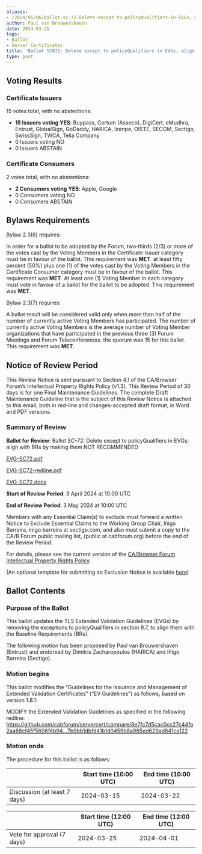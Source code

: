```yaml
---
aliases:
- /2024/05/06/ballot-sc-72-Delete-except-to-policyQualifiers-in-EVGs;-align-with-BRs-by-making-them-NOT-RECOMMENDED
author: Paul van Brouwershaven 
date: 2024-03-25
tags:
- Ballot
- Server Certificates
title: 'Ballot SC072: Delete except to policyQualifiers in EVGs; align with BRs by making them NOT RECOMMENDED'
type: post
---
```


## Voting Results

### Certificate Issuers

15 votes total, with no abstentions:

- **15 Issuers voting YES**: Buypass, Certum (Asseco), DigiCert, eMudhra, Entrust, GlobalSign, GoDaddy, HARICA, Izenpe, OISTE, SECOM, Sectigo, SwissSign, TWCA, Telia Company
- 0 Issuers voting NO
- 0 Issuers ABSTAIN

### Certificate Consumers

2 votes total, with no abstentions:

- **2 Consumers voting YES**: Apple, Google
- 0 Consumers voting NO
- 0 Consumers ABSTAIN

## Bylaws Requirements

Bylaw 2.3(6) requires:

In order for a ballot to be adopted by the Forum, two‐thirds (2/3) or more of the votes cast by the Voting Members in the Certificate Issuer category must be in favour of the ballot. This requirement was **MET**.
at least fifty percent (50%) plus one (1) of the votes cast by the Voting Members in the Certificate Consumer category must be in favour of the ballot. This requirement was **MET**.
At least one (1) Voting Member in each category must vote in favour of a ballot for the ballot to be adopted. This requirement was **MET**.

Bylaw 2.3(7) requires:

A ballot result will be considered valid only when more than half of the number of currently active Voting Members has participated. The number of currently active Voting Members is the average number of Voting Member organizations that have participated in the previous three (3) Forum Meetings and Forum Teleconferences.
the quorum was 15 for this ballot. This requirement was **MET**.

## Notice of Review Period

This Review Notice is sent pursuant to Section 4.1 of the CA/Browser Forum’s Intellectual Property Rights Policy (v1.3). This Review Period of 30 days is for one Final Maintenance Guidelines. The complete Draft Maintenance Guideline that is the subject of this Review Notice is attached to this email, both in red-line and changes-accepted draft format, in Word and PDF versions.

### Summary of Review

**Ballot for Review**: Ballot SC-72: Delete except to policyQualifiers in EVGs; align with BRs by making them NOT RECOMMENDED

[EVG-SC72.pdf](CA-Browser-Forum-EV-Guidelines-2.0.1.pdf)

[EVG-SC72-redline.pdf](CA-Browser-Forum-EV-Guidelines-2.0.1-redlined.pdf)

[EVG-SC72.docx](CA-Browser-Forum-EV-Guidelines-2.0.1.docx)

**Start of Review Period**: 3 April 2024 at 10:00 UTC

**End of Review Period**: 3 May 2024 at 10:00 UTC

Members with any Essential Claim(s) to exclude must forward a written Notice to Exclude Essential Claims to the Working Group Chair, Iñigo Barreira, inigo.barreira at sectigo.com, and also must submit a copy to the CA/B Forum public mailing list, (public at cabforum.org) before the end of the Review Period.

For details, please see the current version of the [CA/Browser Forum Intellectual Property Rights Policy](/uploads/CABF-IPR-Policy-v.1.3_4APR18.pdf).

(An optional template for submitting an Exclusion Notice is available [here](/uploads/Template-for-Exclusion-Notice.pdf))

## Ballot Contents

### Purpose of the Ballot

This ballot updates the TLS Extended Validation Guidelines (EVGs) by removing the exceptions to policyQualifiers in section 9.7, to align them with the Baseline Requirements (BRs).

The following motion has been proposed by Paul van Brouwershaven (Entrust) and endorsed by Dimitris Zacharopoulos (HARICA) and Iñigo Barreira (Sectigo).

### Motion begins

This ballot modifies the “Guidelines for the Issuance and Management of Extended Validation Certificates” (“EV Guidelines”) as follows, based on version 1.8.1:

MODIFY the Extended Validation Guidelines as specified in the following redline: https://github.com/cabforum/servercert/compare/8e7fc7d5cac0cc27c44fe2aa88cf45f5606f4b94...7b9bb1dbfd41b1d0459b8a985ed629ad841ce122 

### Motion ends

The procedure for this ballot is as follows:


|                                     | Start time (10:00 UTC) | End time (10:00 UTC) |
| ----------------------------------- | --------------------- | ------------------- |
| Discussion (at least 7 days)        | 2024-03-15            | 2024-03-22          |


|                                     | Start time (12:00 UTC) | End time (12:00 UTC) |
| ----------------------------------- | --------------------- | ------------------- |
| Vote for approval (7 days)          | 2024-03-25            | 2024-04-01         |
